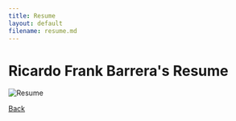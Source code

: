```yaml
---
title: Resume
layout: default
filename: resume.md
--- 
```


# Ricardo Frank Barrera's Resume 

![Resume](https://github.com/RicardoFrankBarrera/Professional-Portfolio/blob/main/Resume/Ricardo%20Frank%20Barrera%20-%202021%20Resume.jpg?raw=true)

[Back](./)
